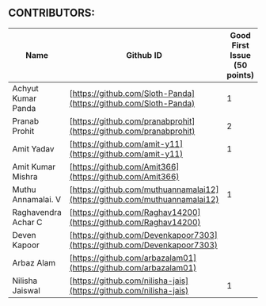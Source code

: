 ## CONTRIBUTORS: 

| Name                | Github ID                                                                  |  Good First Issue (50 points)  |  Easy Issue (100 points)  |  Medium Issue (200 points)  |  Hard Issue (500 points)  |  Total Points  |
| -------------------- | -------------------------------------------------------------------------- | ---------------- | ---------- | ------------ | ---------- | ------ |
|  Achyut Kumar Panda  | [https://github.com/Sloth-Panda](https://github.com/Sloth-Panda)           | 1                | 2          |              | 1          | 750    |
|  Pranab Prohit       | [https://github.com/pranabprohit](https://github.com/pranabprohit)         | 2                | 4          | 1            |            | 700    |
|  Amit Yadav          | [https://github.com/amit-y11](https://github.com/amit-y11)                 | 1                | 3          | 1            |            | 550    |
|  Amit Kumar Mishra   | [https://github.com/Amit366](https://github.com/Amit366)                   |                  | 2          | 1            |            | 400    |
|  Muthu Annamalai. V  | [https://github.com/muthuannamalai12](https://github.com/muthuannamalai12) | 1                | 1          |              |            | 150    |
|  Raghavendra Achar C | [https://github.com/Raghav14200](https://github.com/Raghav14200)           |                  | 1          |              |            | 100    |
|  Deven Kapoor        | [https://github.com/Devenkapoor7303](https://github.com/Devenkapoor7303)   |                  | 1          |              |            | 100    |
|  Arbaz Alam          | [https://github.com/arbazalam01](https://github.com/arbazalam01)           |                  | 2          |              |            | 200    |
|  Nilisha Jaiswal     | [https://github.com/nilisha-jais](https://github.com/nilisha-jais)         | 1                |            |              |            | 50     |
